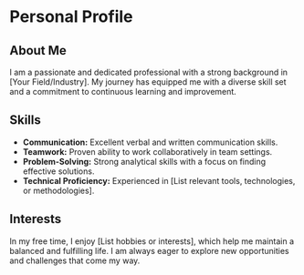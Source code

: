 # Personal Profile

## About Me
I am a passionate and dedicated professional with a strong background in [Your Field/Industry]. My journey has equipped me with a diverse skill set and a commitment to continuous learning and improvement.

## Skills
- **Communication:** Excellent verbal and written communication skills.
- **Teamwork:** Proven ability to work collaboratively in team settings.
- **Problem-Solving:** Strong analytical skills with a focus on finding effective solutions.
- **Technical Proficiency:** Experienced in [List relevant tools, technologies, or methodologies].

## Interests
In my free time, I enjoy [List hobbies or interests], which help me maintain a balanced and fulfilling life. I am always eager to explore new opportunities and challenges that come my way.